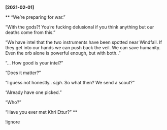 **[2021-02-01]**

** 
“We’re preparing for war.”

“With the gods?! You’re fucking delusional if you think anything but our deaths come from this.”

“We have intel that the two instruments have been spotted near Windfall. If they get into our hands we can push back the veil. We can save humanity. Even the orb alone is powerful enough, but with both..”

“... How good is your intel?”

“Does it matter?”

“I guess not honestly.. *sigh*. So what then? We send a scout?”

“Already have one picked.” 

“Who?” 

“Have you ever met Khri Ettur?”
**

!ignore